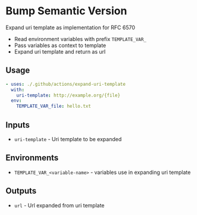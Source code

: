 # Bump Semantic Version

Expand uri template as implementation for RFC 6570
- Read environment variables with prefix `TEMPLATE_VAR_`
- Pass variables as context to template
- Expand uri template and return as url

## Usage

```yml
- uses: ./.github/actions/expand-uri-template
  with:
    uri-template: http://example.org/{file}
  env:
    TEMPLATE_VAR_file: hello.txt
```

## Inputs

- `uri-template` - Uri template to be expanded

## Environments

- `TEMPLATE_VAR_<variable-name>` - variables use in expanding uri template

## Outputs

- `url` - Url expanded from uri template
